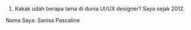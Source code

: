 1. Kakak udah berapa lama di dunia UI/UX designer?
    Saya sejak 2012. 

Nama Saya: Sanisa Pascaline 